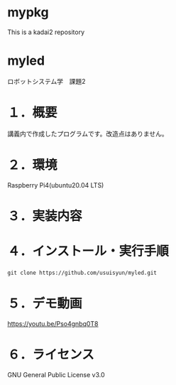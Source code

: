 # mypkg
This is a kadai2 repository
# myled
ロボットシステム学　課題2

# １．概要  
講義内で作成したプログラムです。改造点はありません。

# ２．環境  
Raspberry Pi4(ubuntu20.04 LTS)

# ３．実装内容 


# ４．インストール・実行手順  
`git clone https://github.com/usuisyun/myled.git`  　　　　

# ５．デモ動画
https://youtu.be/Pso4gnbq0T8

# ６．ライセンス　　
GNU General Public License v3.0
